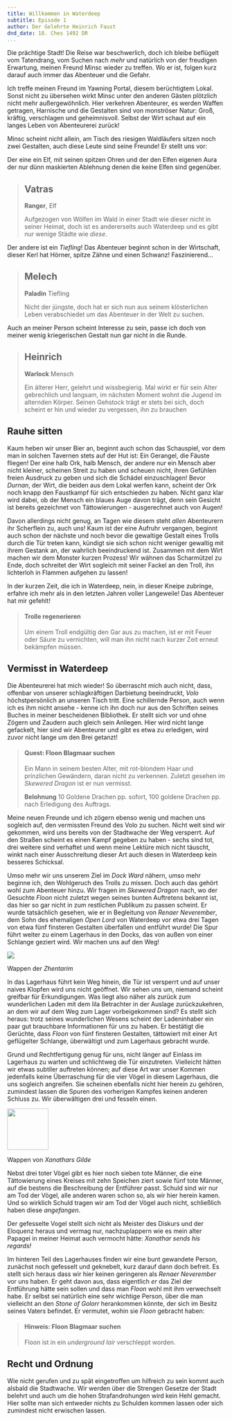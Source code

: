 ```yaml
---
title: Willkommen in Waterdeep
subtitle: Episode 1
author: Der Gelehrte Heinrich Faust
dnd_date: 18. Ches 1492 DR
...
```


Die prächtige Stadt! Die Reise war beschwerlich, doch ich bleibe beflügelt
vom Tatendrang, vom Suchen nach *mehr* und natürlich von der freudigen
Erwartung, meinen Freund Minsc wieder zu treffen. Wo er ist, folgen kurz
darauf auch immer das Abenteuer und die Gefahr.

Ich treffe meinen Freund im Yawning Portal, diesem berüchtigtem Lokal. Sonst
nicht zu übersehen wirkt Minsc unter den anderen Gästen plötzlich nicht mehr
außergewöhnlich. Hier verkehren Abenteurer, es werden Waffen getragen,
Harnische und die Gestalten sind von monströser Natur: Groß, kräftig,
verschlagen und geheimnisvoll. Selbst der Wirt schaut auf ein langes Leben
von Abenteurerei zurück!

<!-- more -->

Minsc scheint nicht allein, am Tisch des riesigen Waldläufers sitzen noch
zwei Gestalten, auch diese Leute sind seine Freunde! Er stellt uns vor:

Der eine ein Elf, mit seinen spitzen Ohren und der den Elfen eigenen Aura der
nur dünn maskierten Ablehnung denen die keine Elfen sind gegenüber.

> ## Vatras
> **Ranger**, Elf
>
> Aufgezogen von Wölfen im Wald in einer Stadt wie dieser nicht in seiner
> Heimat, doch ist es andererseits auch Waterdeep und es gibt nur wenige Städte
> wie *diese*.


Der andere ist ein *Tiefling*! Das Abenteuer beginnt schon in der Wirtschaft,
dieser Kerl hat Hörner, spitze Zähne und einen Schwanz! Faszinierend…

> ## Melech
>**Paladin** Tiefling
>
> Nicht der jüngste, doch hat er sich nun aus seinem klösterlichen Leben
> verabschiedet um das Abenteuer in der Welt zu suchen.

Auch an meiner Person scheint Interesse zu sein, passe ich doch von meiner
wenig kriegerischen Gestalt nun gar nicht in die Runde.

> ## Heinrich
> **Warlock** Mensch
>
> Ein älterer Herr, gelehrt und wissbegierig. Mal wirkt er für sein Alter
> gebrechlich und langsam, im nächsten Moment wohnt die Jugend im alternden
> Körper. Seinen Gehstock trägt er stets bei sich, doch scheint er hin und wieder
> zu vergessen, ihn zu brauchen

## Rauhe sitten

Kaum heben wir unser Bier an, beginnt auch schon das Schauspiel, vor dem man
in solchen Tavernen stets auf der Hut ist: Ein Gerangel, die Fäuste fliegen!
Der eine halb Ork, halb Mensch, der andere nur ein Mensch aber nicht kleiner,
scheinen Streit zu haben und scheuen nicht, ihren Gefühlen freien Ausdruck zu
geben und sich die Schädel einzuschlagen! Bevor *Durnan*, der Wirt, die
beiden aus dem Lokal werfen kann, scheint der Ork noch knapp den Faustkampf
für sich entschieden zu haben. Nicht ganz klar wird dabei, ob der Mensch ein
blaues Auge davon trägt, denn sein Gesicht ist bereits gezeichnet von
Tättowierungen - ausgerechnet auch von Augen!

Davon allerdings nicht genug, an Tagen wie diesem steht *allen* Abenteurern
ihr Scherflein zu, auch uns! Kaum ist der eine Aufruhr vergangen, beginnt
auch schon der nächste und noch bevor die gewaltige Gestalt eines Trolls
durch die Tür treten kann, kündigt sie sich schon nicht weniger gewaltig mit
ihrem Gestank an, der wahrlich beeindruckend ist. Zusammen mit dem Wirt
machen wir dem Monster kurzen Prozess! Wir wähnen das Scharmützel zu Ende,
doch schreitet der Wirt sogleich mit seiner Fackel an den Troll, ihn
lichterloh in Flammen aufgehen zu lassen!

In der kurzen Zeit, die ich in Waterdeep, nein, in dieser Kneipe zubringe,
erfahre ich mehr als in den letzten Jahren voller Langeweile! Das Abenteuer
hat mir gefehlt!

> #### Trolle regenerieren
> Um einem Troll endgültig den Gar aus zu machen, ist er mit Feuer oder Säure
> zu vernichten, will man ihn nicht nach kurzer Zeit erneut bekämpfen müssen.


## Vermisst in Waterdeep

Die Abenteurerei hat mich wieder! So überrascht mich auch nicht, dass,
offenbar von unserer schlagkräftigen Darbietung beeindruckt, *Volo*
höchstpersönlich an unseren Tisch tritt. Eine schillernde Person, auch wenn
ich es ihm nicht ansehe - kenne ich ihn doch nur aus den Schriften seines
Buches in meiner bescheidenen Bibliothek. Er stellt sich vor und ohne Zögern
und Zaudern auch gleich sein Anliegen. Hier wird nicht lange gefackelt, hier
sind wir Abenteurer und gibt es etwa zu erledigen, wird zuvor nicht lange um
den Brei getanzt!

> #### Quest: Floon Blagmaar suchen
> Ein Mann in seinem besten Alter, mit rot-blondem Haar und prinzlichen
> Gewändern, daran nicht zu verkennen. Zuletzt gesehen im *Skewered Dragon* ist
> er nun vermisst.
>
> **Belohnung** 10 Goldene Drachen pp. sofort,
> 100 goldene Drachen pp. nach Erledigung des Auftrags.

Meine neuen Freunde und ich zögern ebenso wenig und machen uns sogleich auf,
den vermissten Freund des Volo zu suchen. Nicht weit sind wir gekommen, wird
uns bereits von der Stadtwache der Weg versperrt. Auf den Straßen scheint es
einen Kampf gegeben zu haben - sechs sind tot, drei weitere sind verhaftet
und wenn meine Lektüre mich nicht täuscht, winkt nach einer Ausschreitung
dieser Art auch diesen in Waterdeep kein besseres Schicksal.

Umso mehr wir uns unserem Ziel im *Dock Ward* nähern, umso mehr beginne ich,
den Wohlgeruch des Trolls zu missen. Doch auch das gehört wohl zum Abenteuer
hinzu. Wir fragen im *Skewered Dragon* nach, wo der Gesuchte *Floon* nicht
zuletzt wegen seines bunten Auftretens bekannt ist, das hier so gar nicht in
zum restlichen Publikum zu passen scheint. Er wurde tatsächlich gesehen, wie
er in Begleitung von *Renaer Neverember*, dem Sohn des ehemaligen *Open Lord*
von Waterdeep vor etwa drei Tagen von etwa fünf finsteren Gestalten
überfallen und entführt wurde! Die Spur führt weiter zu einem Lagerhaus in
den Docks, das von außen von einer Schlange geziert wird. Wir machen uns auf
den Weg!

<img
src='https://vignette.wikia.nocookie.net/forgottenrealms/images/4/49/5e_Zhentarim_Symbol.png/revision/latest/scale-to-width-down/297?cb=20181102094601' />

Wappen der *Zhentarim*

In das Lagerhaus führt kein Weg hinein, die Tür ist versperrt und auf unser
naives Klopfen wird uns nicht geöffnet. Wir sehen uns um, niemand scheint
greifbar für Erkundigungen. Was liegt also näher als zurück zum wunderlichen
Laden mit dem lila Betrachter in der Auslage zurückzukehren, an dem wir auf
dem Weg zum Lager vorbeigekommen sind? Es stellt sich heraus: trotz seines
wunderlichen Wesens scheint der Ladeninhaber ein paar gut brauchbare
Informationen für uns zu haben. Er bestätigt die Gerüchte, dass *Floon* von
fünf finsteren Gestalten, tättowiert mit einer Art geflügelter Schlange,
überwältigt und zum Lagerhaus gebracht wurde.

Grund und Rechtfertigung genug für uns, nicht länger auf Einlass im Lagerhaus
zu warten und schlichtweg die Tür einzutreten. Vielleicht hätten wir etwas
subtiler auftreten können; auf diese Art war unser Kommen jedenfalls keine
Überraschung für die vier Vögel in diesem Lagerhaus, die uns sogleich
angreifen. Sie scheinen ebenfalls nicht hier herein zu gehören, zumindest
lassen die Spuren des vorherigen Kampfes keinen anderen Schluss zu. Wir
überwältigen drei und fesseln einen.

<img src="https://vignette.wikia.nocookie.net/forgottenrealms/images/4/42/Xanathar%27sThieves%27GuildSymbol.jpg/revision/latest?cb=20140610025505" style="width:95px; margin: 0 auto;" />

Wappen von *Xanathars Gilde*

Nebst drei toter Vögel gibt es hier noch sieben tote Männer, die eine
Tättowierung eines Kreises mit zehn Speichen ziert sowie fünf tote Männer,
auf die bestens die Beschreibung der Entführer passt. Schuld sind wir nur am
Tod der Vögel, alle anderen waren schon so, als wir hier herein kamen. Und so
wirklich Schuld tragen wir am Tod der Vögel auch nicht, schließlich haben
diese
*angefangen*.

Der gefesselte Vogel stellt sich nicht als Meister des Diskurs und der
Eloquenz heraus und vermag nur, nachzuplappern wie es mein alter Papagei in
meiner Heimat auch vermocht hätte: *Xanathar sends his regards!*

Im hinteren Teil des Lagerhauses finden wir eine bunt gewandete Person,
zunächst noch gefesselt und geknebelt, kurz darauf dann doch befreit. Es
stellt sich heraus dass wir hier keinen geringeren als *Renaer Neverember*
vor uns haben. Er geht davon aus, dass eigentlich *er* das Ziel der
Entführung hätte sein sollen und dass man *Floon* wohl mit ihm verwechselt
habe. Er selbst sei natürlich eine sehr wichtige Person, über die man
vielleicht an den *Stone of Golorr* herankommen könnte, der sich im Besitz
seines Vaters befindet. Er vermutet, wohin sie *Floon* gebracht haben:


> #### Hinweis: Floon Blagmaar suchen
> Floon ist in ein *underground lair* verschleppt worden.

## Recht und Ordnung

Wie nicht gerufen und zu spät eingetroffen um hilfreich zu sein kommt auch
alsbald die Stadtwache. Wir werden über die Strengen Gesetze der Stadt
belehrt und auch um die hohen Strafandrohungen wird kein Hehl gemacht. Hier
sollte man sich entweder nichts zu Schulden kommen lassen oder sich zumindest
nicht erwischen lassen.
